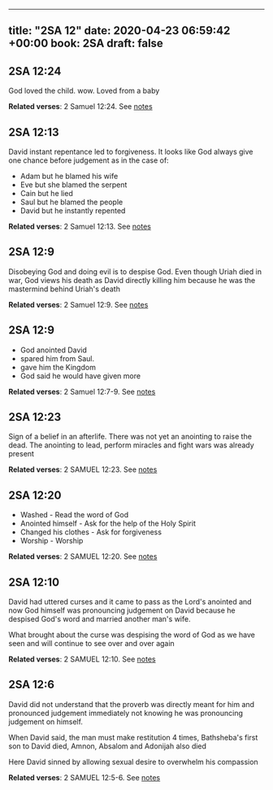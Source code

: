 
---
title: "2SA 12"
date: 2020-04-23 06:59:42 +00:00
book: 2SA
draft: false
---

## 2SA 12:24

God loved the child. wow. Loved from a baby

**Related verses**: 2 Samuel 12:24. See [notes](https://my.bible.com/notes/3413904941801792015)


## 2SA 12:13

David instant repentance led to forgiveness. It looks like God always give one chance before judgement as in the case of:

- Adam but he blamed his wife
- Eve but she blamed the serpent
- Cain but he lied
- Saul but he blamed the people
- David but he instantly repented

**Related verses**: 2 Samuel 12:13. See [notes](https://my.bible.com/notes/3413172108393177955)


## 2SA 12:9

Disobeying God and doing evil is to despise God. Even though Uriah died in war, God views his death as David directly killing him because he was the mastermind behind Uriah's death

**Related verses**: 2 Samuel 12:9. See [notes](https://my.bible.com/notes/3413169725147702096)


## 2SA 12:9

- God anointed David
- spared him from Saul.
- gave him the Kingdom
- God said he would have given more

**Related verses**: 2 Samuel 12:7-9. See [notes](https://my.bible.com/notes/3413166050803180334)


## 2SA 12:23

Sign of a belief in an afterlife. There was not yet an anointing to raise the dead. The anointing to lead, perform miracles and fight wars was already present

**Related verses**: 2 SAMUEL 12:23. See [notes](https://my.bible.com/notes/2644307335677993099)


## 2SA 12:20

- Washed - Read the word of God
- Anointed himself - Ask for the help of the Holy Spirit
- Changed his clothes - Ask for forgiveness 
- Worship - Worship

**Related verses**: 2 SAMUEL 12:20. See [notes](https://my.bible.com/notes/2644306152741658749)


## 2SA 12:10

David had uttered curses and it came to pass as the Lord's anointed and now God himself was pronouncing judgement on David because he despised God's word and married another man's wife.


What brought about the curse was despising the word of God as we have seen and will continue to see over and over again

**Related verses**: 2 SAMUEL 12:10. See [notes](https://my.bible.com/notes/2644301958806757479)


## 2SA 12:6

David did not understand that the proverb was directly meant for him and pronounced judgement immediately not knowing he was pronouncing judgement on himself.

When David said, the man must make restitution 4 times, Bathsheba's first son to David died, Amnon, Absalom and Adonijah also died 

Here David sinned by allowing sexual desire to overwhelm his compassion

**Related verses**: 2 SAMUEL 12:5-6. See [notes](https://my.bible.com/notes/2644299703017791580)

